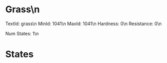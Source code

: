 # Grass\n
TextId: grass\n
MinId: 1041\n
MaxId: 1041\n
Hardness: 0\n
Resistance: 0\n

Num States: 1\n
# States
```

```